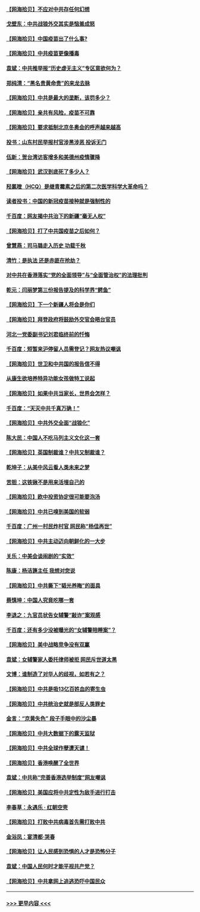#### [【网海拾贝】不应对中共存任何幻想](../pages/nsc993/n12881460.md?t=04161252) 
#### [戈壁东：中共战狼外交其实是恼羞成怒](../pages/nsc993/n12880392.md?t=04161252) 
#### [【网海拾贝】中国疫苗出了什么事?](../pages/nsc993/n12879124.md?t=04161252) 
#### [【网海拾贝】中共疫苗更像播毒](../pages/nsc993/n12876631.md?t=04161252) 
#### [袁斌：中共推举报“历史虚无主义”专区意欲何为？](../pages/nsc993/n12876530.md?t=04161252) 
#### [郑纯清：“黑名贵黄命贵”的来龙去脉](../pages/nsc993/n12875589.md?t=04161252) 
#### [【网海拾贝】中共是最大的垄断，该罚多少？](../pages/nsc993/n12874006.md?t=04161252) 
#### [【网海拾贝】亲共有风险，疫苗不可靠](../pages/nsc993/n12872224.md?t=04161252) 
#### [【网海拾贝】要求抵制北京冬奥会的呼声越来越高](../pages/nsc993/n12868962.md?t=04161252) 
#### [投书：山东村民举报村官涉黑涉恶 投诉无门](../pages/nsc993/n12869726.md?t=04161252) 
#### [伍新：贺台湾访客增多和美德州疫情骤降](../pages/nsc993/n12865651.md?t=04161252) 
#### [【网海拾贝】武汉到底死了多少人？](../pages/nsc993/n12863707.md?t=04161252) 
#### [羟氯喹（HCQ）是继青霉素之后的第二次医学科学大革命吗？](../pages/nsc993/n12638564.md?t=04161252) 
#### [读者投书：中国的新冠疫苗接种就是强制性的](../pages/nsc993/n12859932.md?t=04161252) 
#### [千百度：网友揭中共治下的新疆“毫无人权”](../pages/nsc993/n12858385.md?t=04161252) 
#### [【网海拾贝】打了中共国疫苗之后如何？](../pages/nsc993/n12857866.md?t=04161252) 
#### [曾慧燕：司马璐走入历史 功载千秋](../pages/nsc993/n12856996.md?t=04161252) 
#### [清竹：是执法 还是赤匪在抢劫？](../pages/nsc993/n12856952.md?t=04161252) 
#### [对中共在香港落实“党的全面领导”与“全面管治权”的法理批判](../pages/nsc993/n12856929.md?t=04161252) 
#### [乾元：闫丽梦第三份报告提及的科学界“鳄鱼”](../pages/nsc993/n12855985.md?t=04161252) 
#### [【网海拾贝】下一个新疆人将会是你们](../pages/nsc993/n12855864.md?t=04161252) 
#### [【网海拾贝】拜登政府将鼓励外交官会晤台官员](../pages/nsc993/n12853615.md?t=04161252) 
#### [河北一党委副书记刘君临终前的忏悔](../pages/nsc993/n12849420.md?t=04161252) 
#### [千百度：短暂来沪停留人员需登记？网友热议嘲讽](../pages/nsc993/n12853497.md?t=04161252) 
#### [【网海拾贝】世卫和中共国的报告信不得](../pages/nsc993/n12850902.md?t=04161252) 
#### [从康生欲培养特异功能女孩做特工说起](../pages/nsc993/n12849289.md?t=04161252) 
#### [【网海拾贝】如果中共当家长，世界会怎样？](../pages/nsc993/n12848436.md?t=04161252) 
#### [千百度：“天灭中共千真万确！”](../pages/nsc993/n12845659.md?t=04161252) 
#### [【网海拾贝】中共外交全面“战狼化”](../pages/nsc993/n12845607.md?t=04161252) 
#### [陈大民：中国人不吃马列主义文化这一套](../pages/nsc993/n12842496.md?t=04161252) 
#### [【网海拾贝】英国制裁谁？中共又制裁谁？](../pages/nsc993/n12840909.md?t=04161252) 
#### [乾坤子：从美中风云看人类未来之梦](../pages/nsc993/n12840590.md?t=04161252) 
#### [苦胆：这铁锹不是用来活埋自己的](../pages/nsc993/n12839512.md?t=04161252) 
#### [【网海拾贝】欧中投资协定很可能要泡汤](../pages/nsc993/n12835122.md?t=04161252) 
#### [【网海拾贝】中共已嗅到美国的软弱](../pages/nsc993/n12832411.md?t=04161252) 
#### [千百度：广州一村民炸村官 网民称“杨佳再世”](../pages/nsc993/n12832380.md?t=04161252) 
#### [【网海拾贝】中共主动迈向朝鲜化的一大步](../pages/nsc993/n12829887.md?t=04161252) 
#### [关乐：中美会谈闹剧的“实效”](../pages/nsc993/n12826698.md?t=04161252) 
#### [陈康：杨洁篪主任  我想对您说](../pages/nsc993/n12826609.md?t=04161252) 
#### [【网海拾贝】中共撕下“韬光养晦”的面具](../pages/nsc993/n12826459.md?t=04161252) 
#### [蔡慎坤：中国人究竟吃哪一套](../pages/nsc993/n12826010.md?t=04161252) 
#### [李退之：九官员状告女辅警“敲诈”案观感](../pages/nsc993/n12823984.md?t=04161252) 
#### [千百度：还有多少没被曝光的“女辅警陪睡案”？](../pages/nsc993/n12822136.md?t=04161252) 
#### [【网海拾贝】美中战略竞争没有双赢](../pages/nsc993/n12822105.md?t=04161252) 
#### [袁斌：女辅警家人委托律师被拒 网民斥世道太黑](../pages/nsc993/n12822004.md?t=04161252) 
#### [文博：谁制造了对华人的歧视，如若有之？](../pages/nsc993/n12821635.md?t=04161252) 
#### [【网海拾贝】中共是吸13亿百姓血的寄生虫](../pages/nsc993/n12819191.md?t=04161252) 
#### [【网海拾贝】中共统治史就是部反人类罪史](../pages/nsc993/n12816738.md?t=04161252) 
#### [金言：“京黄失色” 段子手眼中的沙尘暴](../pages/nsc993/n12815700.md?t=04161252) 
#### [【网海拾贝】中共大数据下的露天监狱](../pages/nsc993/n12811075.md?t=04161252) 
#### [【网海拾贝】中共全球作孽遭天谴！](../pages/nsc993/n12810258.md?t=04161252) 
#### [【网海拾贝】香港唤醒了全世界](../pages/nsc993/n12809100.md?t=04161252) 
#### [袁斌：中共称“完善香港选举制度”网友嘲讽](../pages/nsc993/n12808994.md?t=04161252) 
#### [【网海拾贝】美国应将中共定性为敌手进行打击](../pages/nsc993/n12806870.md?t=04161252) 
#### [李春草：永遇乐 · 红朝空壳](../pages/nsc993/n12805365.md?t=04161252) 
#### [【网海拾贝】打败中共病毒首先需打败中共](../pages/nsc993/n12803930.md?t=04161252) 
#### [金浴凤：宴清都‧哭春](../pages/nsc993/n12801601.md?t=04161252) 
#### [【网海拾贝】让人民感到恐惧的人才是恐怖分子](../pages/nsc993/n12799347.md?t=04161252) 
#### [袁斌：中国人民何时才能平视共产党？](../pages/nsc993/n12799306.md?t=04161252) 
#### [【网海拾贝】中共拿网上追逃恐吓中国民众](../pages/nsc993/n12796905.md?t=04161252) 

----
#### [ >>> 更早内容 <<< ](../indexes/nsc993-earlier.md)
